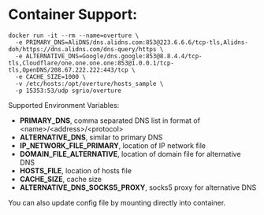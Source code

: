# Container Support:

```
docker run -it --rm --name=overture \
  -e PRIMARY_DNS=AliDNS/dns.alidns.com:853@223.6.6.6/tcp-tls,Alidns-doh/https://dns.alidns.com/dns-query/https \
  -e ALTERNATIVE_DNS=Google/dns.google:853@8.8.4.4/tcp-tls,Cloudflare/one.one.one.one:853@1.0.0.1/tcp-tls,OpenDNS/208.67.222.222:443/tcp \
  -e CACHE_SIZE=1000 \
  -v /etc/hosts:/opt/overture/hosts_sample \
  -p 15353:53/udp sgrio/overture
```

Supported Environment Variables:
- **PRIMARY_DNS**, comma separated DNS list in format of \<name\>/\<address\>/\<protocol\>
- **ALTERNATIVE_DNS**, similar to primary DNS
- **IP_NETWORK_FILE_PRIMARY**, location of IP network file
- **DOMAIN_FILE_ALTERNATIVE**, location of domain file for alternative DNS
- **HOSTS_FILE**, location of hosts file
- **CACHE_SIZE**, cache size
- **ALTERNATIVE_DNS_SOCKS5_PROXY**, socks5 proxy for alternative DNS

You can also update config file by mounting directly into container.
